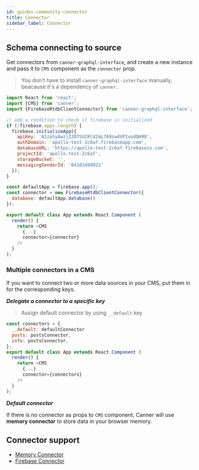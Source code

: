 ```yaml
---
id: guides-community-connector
title: Connector
sidebar_label: Connector
---
```


## Schema connecting to source

Get connectors from `canner-graphql-interface`, and create a new instance and pass it to `CMS` component as the `connector` prop.

> You don't have to install `canner-graphql-interface` manually, beacause it's a dependency of `canner.`

```js
import React from 'react';
import {CMS} from 'canner';
import {FirebaseRtdbClientConnector} from 'canner-graphql-interface';

// add a condition to check if firebase is initialized
if (!firebase.apps.length) {
  firebase.initializeApp({
    apiKey: 'AIzaSyAwzjZJD7SUCRC42mL7A9sw4VPIvodQH98',
    authDomain: 'apollo-test-2c6af.firebaseapp.com',
    databaseURL: 'https://apollo-test-2c6af.firebaseio.com',
    projectId: 'apollo-test-2c6af',
    storageBucket: '',
    messagingSenderId: '84103499922'
  });
}

const defaultApp = firebase.app();
const connector = new FirebaseRtdbClientConnector({
  database: defaultApp.database()
});

export default class App extends React.Component (
  render() {
    return <CMS
      {...}
      connector={connector}
    />
  }
);
```

### Multiple connectors in a CMS

If you want to connect two or more data sources in your CMS, put them in for the corresponding keys.

***Delegate a connector to a specific key***

> Assign default connector by using `__default` key

```js
const connectors = {
  __default: defaultConnector
  posts: postsConnector,
  info: postsConnector,
};
export default class App extends React.Component (
  render() {
    return <CMS
      {...}
      connector={connectors}
    />
  }
);
```

***Default connector***

If there is no connector as props to `CMS` component, Canner will use **memory connector** to store data in your browser memory.

## Connector support

- [Memory Connector]()
- [Firebase Connector]()